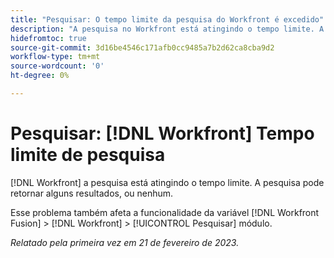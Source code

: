 ```yaml
---
title: "Pesquisar: O tempo limite da pesquisa do Workfront é excedido"
description: "A pesquisa no Workfront está atingindo o tempo limite. A pesquisa pode retornar alguns resultados, ou nenhum."
hidefromtoc: true
source-git-commit: 3d16be4546c171afb0cc9485a7b2d62ca8cba9d2
workflow-type: tm+mt
source-wordcount: '0'
ht-degree: 0%

---
```



# Pesquisar: [!DNL Workfront] Tempo limite de pesquisa

<!--this issue is on WF and WFF TOCs-->

[!DNL Workfront] a pesquisa está atingindo o tempo limite. A pesquisa pode retornar alguns resultados, ou nenhum.

Esse problema também afeta a funcionalidade da variável [!DNL Workfront Fusion] > [!DNL Workfront] > [!UICONTROL Pesquisar] módulo.

_Relatado pela primeira vez em 21 de fevereiro de 2023._

